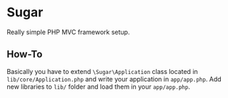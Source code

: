 Sugar
=====

Really simple PHP MVC framework setup.

How-To
------

Basically you have to extend `\Sugar\Application` class located in `lib/core/Application.php` and write your application in `app/app.php`. Add new libraries to `lib/` folder and load them in your `app/app.php`.